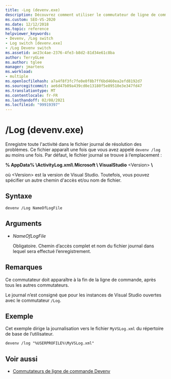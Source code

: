 ```yaml
---
title: -Log (devenv.exe)
description: Découvrez comment utiliser le commutateur de ligne de commande log devenv pour enregistrer toutes les activités dans le fichier journal à des fins de dépannage.
ms.custom: SEO-VS-2020
ms.date: 12/12/2018
ms.topic: reference
helpviewer_keywords:
- Devenv, /Log switch
- Log switch [devenv.exe]
- /Log Devenv switch
ms.assetid: ae23c4ae-2376-4fe3-b8d2-81d34e61c8ba
author: TerryGLee
ms.author: tglee
manager: jmartens
ms.workload:
- multiple
ms.openlocfilehash: a7a4f8f3fc7fe0e0f8b7ff6bd460ea2efd8192d7
ms.sourcegitcommit: ae6d47b09a439cd0e13180f5e89510e3e347fd47
ms.translationtype: MT
ms.contentlocale: fr-FR
ms.lasthandoff: 02/08/2021
ms.locfileid: "99919397"
---
```

# <a name="log-devenvexe"></a>/Log (devenv.exe)

Enregistre toute l'activité dans le fichier journal de résolution des problèmes. Ce fichier apparaît une fois que vous avez appelé `devenv /log` au moins une fois. Par défaut, le fichier journal se trouve à l’emplacement :

**% AppData% \\ActivityLog.xml\\ Microsoft \\ VisualStudio** \<Version\> **\\**

où \<Version\> est la version de Visual Studio. Toutefois, vous pouvez spécifier un autre chemin d'accès et/ou nom de fichier.

## <a name="syntax"></a>Syntaxe

```shell
devenv /Log NameOfLogFile
```

## <a name="arguments"></a>Arguments

- *NameOfLogFile*

  Obligatoire. Chemin d’accès complet et nom du fichier journal dans lequel sera effectué l’enregistrement.

## <a name="remarks"></a>Remarques

Ce commutateur doit apparaître à la fin de la ligne de commande, après tous les autres commutateurs.

Le journal n’est consigné que pour les instances de Visual Studio ouvertes avec le commutateur `/Log`.

## <a name="example"></a>Exemple

Cet exemple dirige la journalisation vers le fichier `MyVSLog.xml` du répertoire de base de l’utilisateur.

```shell
devenv /log "%USERPROFILE%\MyVSLog.xml"
```

## <a name="see-also"></a>Voir aussi

- [Commutateurs de ligne de commande Devenv](../../ide/reference/devenv-command-line-switches.md)
